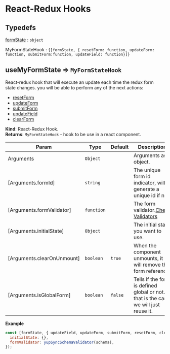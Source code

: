 # React-Redux Hooks

## Typedefs

<dl>
<dt><a href="#formState">formState</a> : <code>object</code></dt>
<dd></dd>
</dl>

<dl>
<dt><a>MyFormStateHook</a> : <code>{[formState, { resetForm: function, updateForm: function, submitForm:function, updateField: function}]}</code></dt>
<dd></dd>
</dl>

## useMyFormState ⇒ <code>MyFormStateHook</code>

React-redux hook that will execute an update each time the redux form state changes. you will be able to
perform any of the next actions:

- <a href="/#/redux/operations/README#resetform">resetForm</a>
- <a href="/#/redux/operations/README#updateform">updateForm</a>
- <a href="/#/redux/operations/README#submitform">submitForm</a>
- <a href="/#/redux/operations/README#updatefield">updateField</a>
- <a href="/#/redux/operations/README#clearform">clearForm</a>

**Kind**: React-Redux Hook.  
**Returns**: <code>MyFormStateHook</code> - hook to be use in a react component.

| Param                      | Type                  | Default            | Description                                                                            |
| -------------------------- | --------------------- | ------------------ | -------------------------------------------------------------------------------------- |
| Arguments                  | <code>Object</code>   |                    | Arguments as object.                                                                   |
| [Arguments.formId]         | <code>string</code>   |                    | The unique form id indicator, will generate a unique id if not.                        |
| [Arguments.formValidator]  | <code>function</code> |                    | The form validator.<a href="/#/core/validators/README">Check Validators</a>            |
| [Arguments.initialState]   | <code>Object</code>   |                    | The initial state you want to use.                                                     |
| [Arguments.clearOnUnmount] | <code>boolean</code>  | <code>true</code>  | When the component unmounts, it will remove the form reference.                        |
| [Arguments.isGlobalForm]   | <code>boolean</code>  | <code>false</code> | Tells if the form is defined global or not. If that is the case we will just reuse it. |

**Example**

```js
const [formState, { updateField, updateForm, submitForm, resetForm, clearForm }] = useMyFormState({
  initialState: {},
  formValidator: yupSyncSchemaValidator(schema),
});
```
